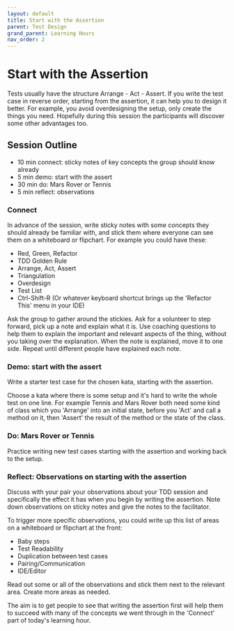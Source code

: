 ```yaml
---
layout: default
title: Start with the Assertion
parent: Test Design
grand_parent: Learning Hours
nav_order: 2
---
```


# Start with the Assertion

Tests usually have the structure Arrange - Act - Assert. If you write the test case in reverse order, starting from the assertion, it can help you to design it better. For example, you avoid overdesigning the setup, only create the things you need. Hopefully during this session the participants will discover some other advantages too.

## Session Outline
 
* 10 min connect: sticky notes of key concepts the group should know already  
* 5 min demo: start with the assert
* 30 min do: Mars Rover or Tennis
* 5 min reflect: observations

### Connect
In advance of the session, write sticky notes with some concepts they should already be familiar with, and stick them where everyone can see them on a whiteboard or flipchart. For example you could have these:

- Red, Green, Refactor
- TDD Golden Rule
- Arrange, Act, Assert
- Triangulation
- Overdesign
- Test List
- Ctrl-Shift-R (Or whatever keyboard shortcut brings up the 'Refactor This' menu in your IDE)

Ask the group to gather around the stickies. Ask for a volunteer to step forward, pick up a note and explain what it is. Use coaching questions to help them to explain the important and relevant aspects of the thing, without you taking over the explanation. When the note is explained, move it to one side. Repeat until different people have explained each note.

### Demo: start with the assert
Write a starter test case for the chosen kata, starting with the assertion.

Choose a kata where there is some setup and it's hard to write the whole test on one line. For example Tennis and Mars Rover both need some kind of class which you 'Arrange' into an initial state, before you 'Act' and call a method on it, then 'Assert' the result of the method or the state of the class.

### Do: Mars Rover or Tennis
Practice writing new test cases starting with the assertion and working back to the setup.

### Reflect: Observations on starting with the assertion
Discuss with your pair your observations about your TDD session and specifically the effect it has when you begin by writing the assertion. Note down observations on sticky notes and give the notes to the facilitator.

To trigger more specific observations, you could write up this list of areas on a whiteboard or flipchart at the front:

- Baby steps
- Test Readability
- Duplication between test cases
- Pairing/Communication
- IDE/Editor

Read out some or all of the observations and stick them next to the relevant area. Create more areas as needed.

The aim is to get people to see that writing the assertion first will help them to succeed with many of the concepts we went through in the 'Connect' part of today's learning hour.
